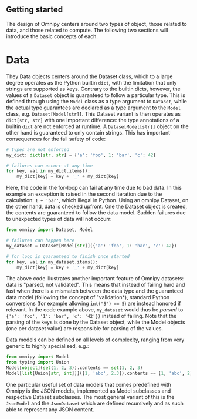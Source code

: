 ## Getting started

The design of Omnipy centers around two types of object, those related to data, and those related to
compute. The following two sections will introduce the basic concepts of each.

# Data

They Data objects centers around the Dataset class, which to a large degree operates as the Python
builtin `dict`, with the limitation that only strings are supported as keys. Contrary to the builtin
dicts, however, the values of a `Dataset` object is guaranteed to follow a particular type. This is
defined through using the `Model` class as a type argument to `Dataset`, while the actual type
guarantees are declared as a type argument to the `Model` class, e.g. `Dataset[Model[str]]`. This
Dataset variant is then operates as `dict[str, str]` with one important difference: the type
annotations of a builtin `dict` are not enforced at runtime. A `Datase[Model[str]]` object on the
other hand is guaranteed to only contain strings. This has important consequences for the fail
safety of code:

```python
# types are not enforced
my_dict: dict[str, str] = {'a': 'foo', 1: 'bar', 'c': 42}

# failures can occurr at any time
for key, val in my_dict.items():
    my_dict[key] = key + '_' + my_dict[key]
```

Here, the code in the for-loop can fail at any time due to bad data. In this example an exception is
raised in the second iteration due to the calculation: `1 + 'bar'`, which illegal in Python. Using
an omnipy Dataset, on the other hand, data is checked upfront. One the Dataset object is created,
the contents are guaranteed to follow the data model. Sudden failures due to unexpected types of
data will not occurr:

```python
from omnipy import Dataset, Model

# failures can happen here
my_dataset = Dataset[Model[str]]({'a': 'foo', 1: 'bar', 'c': 42})

# for loop is guaranteed to finish once started
for key, val in my_dataset.items():
    my_dict[key] = key + '_' + my_dict[key]
```

The above code illustrates another important feature of Omnipy datasets: data is "parsed, not
validated". This means that instead of failing hard and fast when there is a mismatch between the
data type and the guaranteed data model (following the concept of "validation*), standard Python
conversions (for example allowing `int("5") == 5`) are instead honored if relevant. In the code
example above, `my_dataset` would thus be *parsed* to `{'a': 'foo', '1': 'bar', 'c': '42'})` instead
of failing. Note that the parsing of the keys is done by the Dataset object, while the Model
objects (one per dataset value) are responsible for parsing of the values.

Data models can be defined on all levels of complexity, ranging from very generic to highly
specialised, e.g.:

```python
from omnipy import Model
from typing import Union
Model[object](set(1, 2, 3)).contents == set(1, 2, 3)
Model[list[Union[str, int]]]([1, 'abc', 2.3]).contents == [1, 'abc', 2]
```

One particular useful set of data models that comes predefined with Omnipy is the JSON models,
implemented as Model subclasses and respective Dataset subclasses. The most general variant of this
is the `JsonModel` and the `JsonDataset` which are defined recursively and as such able to
represent any JSON content.
